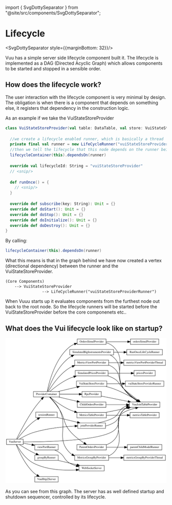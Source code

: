 import { SvgDottySeparator } from "@site/src/components/SvgDottySeparator";

# Lifecycle

<SvgDottySeparator style={{marginBottom: 32}}/>

Vuu has a simple server side lifecycle component built it. The lifecycle is implemented as a DAG (Directed Acyclic Graph)
which allows components to be started and stopped in a sensible order.

## How does the lifecycle work?

The user interaction with the lifecycle component is very minimal by design. The obligation is when there is a component
that depends on something else, it registers that dependency in the construction logic.

As an example if we take the VuiStateStoreProvider

```scala
class VuiStateStoreProvider(val table: DataTable, val store: VuiStateStore)(implicit clock: Clock, lifecycleContainer: LifecycleContainer) extends Provider {

  //we create a lifecycle enabled runner, which is basically a thread
  private final val runner = new LifeCycleRunner("vuiStateStoreProviderRunner", () => runOnce(), minCycleTime = 10)
  //then we tell the lifecycle that this node depends on the runner being created before we can be fully initialized.
  lifecycleContainer(this).dependsOn(runner)

  override val lifecycleId: String = "vuiStateStoreProvider"
  // <snip/>

  def runOnce() = {
    // <snip/>
  }

  override def subscribe(key: String): Unit = {}
  override def doStart(): Unit = {}
  override def doStop(): Unit = {}
  override def doInitialize(): Unit = {}
  override def doDestroy(): Unit = {}
}

```

By calling:

```scala
lifecycleContainer(this).dependsOn(runner)
```

What this means is that in the graph behind we have now created a vertex (directional dependency) between the runner and the VuiStateStoreProvider.

```
(Core Components)
    --> VuiStateStoreProvider
                --> LifeCycleRunner("vuiStateStoreProviderRunner")
```

When Vuuu starts up it evaluates components from the furthest node out back to the root node. So the lifecycle runners will be started before the VuiStateStoreProvider before the core componenets etc..

## What does the Vui lifecycle look like on startup?

![Lifecycle Vuu](./vuu.svg)

As you can see from this graph. The server has as well defined startup and shutdown sequencer, controlled by its lifecycle.
